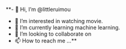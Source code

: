 **- 👋 Hi, I’m @littleruimou
- 👀 I’m interested in watching movie.
- 🌱 I’m currently learning machine learning.
- 💞️ I’m looking to collaborate on 
- 📫 How to reach me ...**

<!---
littleruimou/littleruimou is a ✨ special ✨ repository because its `README.md` (this file) appears on your GitHub profile.
You can click the Preview link to take a look at your changes.
--->
